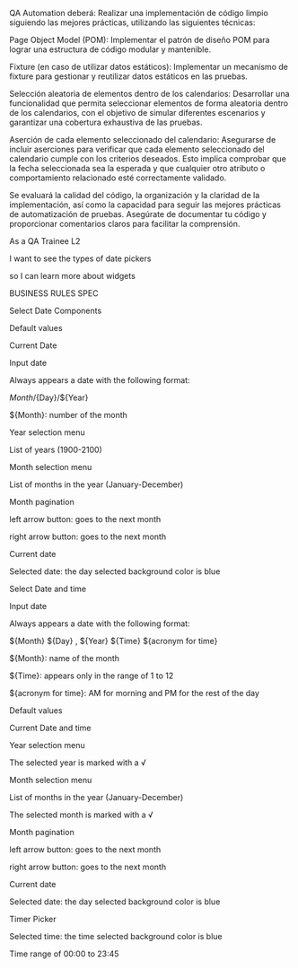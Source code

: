 QA Automation deberá: Realizar una implementación de código limpio siguiendo las mejores prácticas, utilizando las siguientes técnicas:

Page Object Model (POM): Implementar el patrón de diseño POM para lograr una estructura de código modular y mantenible.

Fixture (en caso de utilizar datos estáticos): Implementar un mecanismo de fixture para gestionar y reutilizar datos estáticos en las pruebas.

Selección aleatoria de elementos dentro de los calendarios: Desarrollar una funcionalidad que permita seleccionar elementos de forma aleatoria dentro
de los calendarios, con el objetivo de simular diferentes escenarios y garantizar una cobertura exhaustiva de las pruebas.

Aserción de cada elemento seleccionado del calendario: Asegurarse de incluir aserciones para verificar que cada elemento seleccionado del calendario
cumple con los criterios deseados. Esto implica comprobar que la fecha seleccionada sea la esperada y que cualquier otro atributo o comportamiento
relacionado esté correctamente validado.

Se evaluará la calidad del código, la organización y la claridad de la implementación, así como la capacidad para seguir las mejores prácticas de
automatización de pruebas. Asegúrate de documentar tu código y proporcionar comentarios claros para facilitar la comprensión.

As a QA Trainee L2

I want to see the types of date pickers

so I can learn more about widgets

BUSINESS RULES SPEC

Select Date Components

Default values

Current Date

Input date

Always appears a date with the following format:

${Month}/${Day}/${Year}

${Month}: number of the month

Year selection menu

List of years (1900-2100)

Month selection menu

List of months in the year (January-December)

Month pagination

left arrow button: goes to the next month

right arrow button: goes to the next month

Current date

Selected date: the day selected background color is blue

Select Date and time

Input date

Always appears a date with the following format:

${Month} ${Day} , ${Year} ${Time} ${acronym for time}

${Month}: name of the month

${Time}: appears only in the range of 1 to 12

${acronym for time}: AM for morning and PM for the rest of the day

Default values

Current Date and time

Year selection menu

The selected year is marked with a √

Month selection menu

List of months in the year (January-December)

The selected month is marked with a √

Month pagination

left arrow button: goes to the next month

right arrow button: goes to the next month

Current date

Selected date: the day selected background color is blue

Timer Picker

Selected time: the time selected background color is blue

Time range of 00:00 to 23:45
